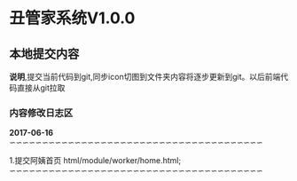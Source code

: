# 丑管家系统V1.0.0

## 本地提交内容

**说明**,提交当前代码到git,同步icon切图到文件夹内容将逐步更新到git。以后前端代码直接从git拉取


### 内容修改日志区


**2017-06-16**
∽∽∽∽∽∽∽∽∽∽∽∽∽∽∽∽∽∽∽∽∽∽∽∽∽∽∽∽∽∽∽∽∽∽∽∽∽∽∽

1.提交阿姨首页
html/module/worker/home.html;
∽∽∽∽∽∽∽∽∽∽∽∽∽∽∽∽∽∽∽∽∽∽∽∽∽∽∽∽∽∽∽∽∽∽∽∽∽∽∽

